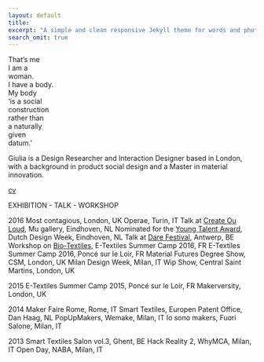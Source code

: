 ```yaml
---
layout: default
title: 
excerpt: "A simple and clean responsive Jekyll theme for words and photos."
search_omit: true
---
```

That’s me  
I am a  
woman.  
I have a body.  
My body  
‘is a social  
construction  
rather than  
a naturally  
given  
datum.’  

Giulia is a Design Researcher and Interaction Designer based in London, with a background in product social design and a Master in material innovation.

[cv](http://issuu.com/giuliatomasello4/docs/cv_giulia_tomasello)



EXHIBITION - TALK - WORKSHOP

2016
Most contagious, London, UK
Operae, Turin, IT
Talk at [Create Ou Loud](http://www.facebook.com/events/1602425956732689/), Mu gallery, Eindhoven, NL
Nominated for the [Young Talent Award](http://www.manifestations.nl/index.php/category/young-talent/?lang=en), Dutch Design Week, Eindhoven, NL
Talk at [Dare Festival](http://darefest16.sched.org/speaker/giulia_tomasello.1v2dimwn), Antwerp, BE
Workshop on [Bio-Textiles](http://etextile-summercamp.org/2016/bio-textiles/), E-Textiles Summer Camp 2016, FR
E-Textiles Summer Camp 2016, Poncé sur le Loir, FR
Material Futures Degree Show, CSM, London, UK
Milan Design Week, Milan, IT
Wip Show, Central Saint Martins, London, UK

2015
E-Textiles Summer Camp 2015, Poncé sur le Loir, FR
Makerversity, London, UK

2014
Maker Faire Rome, Rome, IT
Smart Textiles, Europen Patent Office, Dan Haag, NL
PopUpMakers, Wemake, Milan, IT
Io sono makers, Fuori Salone, Milan, IT

2013
Smart Textiles Salon vol.3, Ghent, BE
Hack Reality 2, WhyMCA, Milan, IT
Open Day, NABA, Milan, IT




